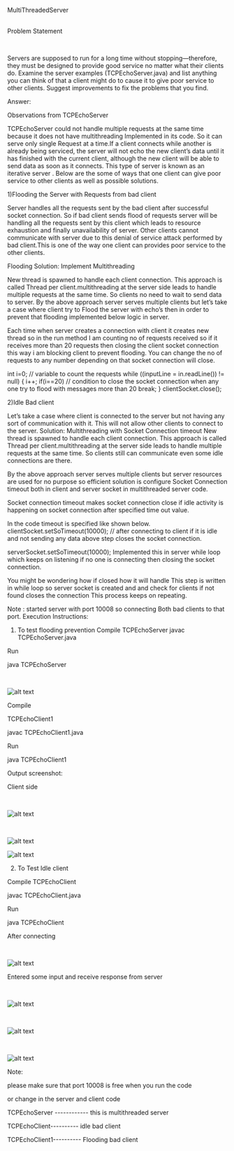 <br/>
 						MultiThreadedServer
<br/>

</br>

Problem Statement

</br>

Servers are supposed to run for a long time without stopping—therefore, they must be designed to provide good service no matter what their clients do. Examine the server examples (TCPEchoServer.java) and list anything you can think of that a client might do to cause it to give poor service to other clients. Suggest improvements to fix the problems that you find.

Answer:


Observations from TCPEchoServer

TCPEchoServer could not handle multiple requests at the same time because it does not have multithreading Implemented in its code. So it can serve only single Request at a time.If a client connects while another is already being serviced, the server will not echo the new client’s data until it has finished with the current client, although the new client will be able to send data as soon as it connects. This type of server is known as an  iterative server .
Below are the some of ways that one client can give poor service to other clients as well as possible solutions.


1)Flooding the Server with Requests from bad client

Server handles all the requests sent by the bad client after successful socket connection. So if bad client sends flood of requests server will be handling all the requests sent by this client which leads to resource exhaustion and finally unavailability of server. Other clients cannot communicate with server due to this denial of service attack performed by bad client.This is one of the way one client can provides poor service to the other clients.

Flooding Solution: Implement  Multithreading

New thread is spawned to handle each client connection. This approach is called Thread per client.multithreading at the server side leads to handle multiple requests at the same time. So clients no need to wait to send data to server.
By the above approach server serves multiple clients but let’s take a case where client try to Flood the server with echo’s then in order to prevent that flooding implemented below logic in server.


Each time when server creates a connection with client it creates new thread so in the run method I am counting no of requests received so if it receives more than 20 requests then closing the client socket connection this way i am blocking client to prevent flooding.
You can change the no of requests to any number depending on that socket connection will close.


int i=0; // variable to count the requests
while ((inputLine = in.readLine()) != null) {
i++;
if(i==20) // condition to close the socket connection when any one try to flood with messages more than 20
break; }
clientSocket.close();



2)Idle Bad client


Let’s take a case where client is connected to the server but not having any sort of
communication with it. This will not allow other clients to connect to the server.
Solution: Multithreading with Socket Connection timeout
New thread is spawned to handle each client connection. This approach is called Thread per client.multithreading at the server side leads to handle multiple requests at the same time. So clients still can communicate even some idle connections are there.

By the above approach server serves multiple clients but server resources are used for no purpose so efficient solution is configure Socket Connection timeout both in client and server socket in multithreaded server code.

Socket connection timeout  makes socket connection close if idle activity is happening on socket connection after specified time out value.

In the code timeout is specified like shown below.
clientSocket.setSoTimeout(10000); // after connecting to client if it is idle and not sending any data above step closes the socket connection.

serverSocket.setSoTimeout(10000);
Implemented this in server while loop which keeps on listening if no one is connecting then closing the socket connection.

You might be wondering how if closed how it will handle This step is written in while loop so server socket is created and and check for clients if not found closes the connection This process keeps on repeating.

Note :
started server with port 10008 so connecting Both bad clients to that port. Execution Instructions:

1) To test flooding prevention
Compile TCPEchoServer javac TCPEchoServer.java

Run

java TCPEchoServer

</br>

![alt text](https://github.com/RepakaRamateja/MultiThreadedServer/blob/master/images/1.png)




Compile 

TCPEchoClient1 

javac TCPEchoClient1.java

Run

java TCPEchoClient1

Output screenshot:

 Client side

</br>

![alt text](https://github.com/RepakaRamateja/MultiThreadedServer/blob/master/images/2.png)

</br>

![alt text](https://github.com/RepakaRamateja/MultiThreadedServer/blob/master/images/3.png)


![alt text](https://github.com/RepakaRamateja/MultiThreadedServer/blob/master/images/4.png)


2) To Test Idle client 

Compile TCPEchoClient 


javac TCPEchoClient.java

Run

java TCPEchoClient 

After connecting

</br>

![alt text](https://github.com/RepakaRamateja/MultiThreadedServer/blob/master/images/5.png)


Entered some input and receive response from server

</br>

![alt text](https://github.com/RepakaRamateja/MultiThreadedServer/blob/master/images/6.png)

</br>

![alt text](https://github.com/RepakaRamateja/MultiThreadedServer/blob/master/images/7.png)

</br>

![alt text](https://github.com/RepakaRamateja/MultiThreadedServer/blob/master/images/8.png)


Note:

please make sure that port 10008 is free when you run the code

or change in the server and client code 


TCPEchoServer ------------  this is multithreaded server

TCPEchoClient---------- idle bad client

TCPEchoClient1----------  Flooding bad client

